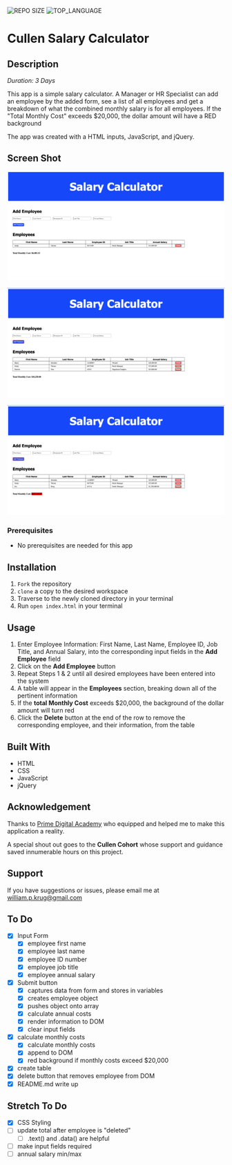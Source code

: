 ![REPO SIZE](https://img.shields.io/github/repo-size/William-Krug/Cullen-Salary-Calculator.svg?style=flat-square)
![TOP_LANGUAGE](https://img.shields.io/github/languages/top/William-Krug/Cullen-Salary-Calculator.svg?style=flat-square)

# Cullen Salary Calculator

## Description

_Duration: 3 Days_

This app is a simple salary calculator. A Manager or HR Specialist can add an employee by the added form, see a list of all employees and get a breakdown of what the combined monthly salary is for all employees. If the "Total Monthly Cost" exceeds $20,000, the dollar amount will have a RED background

The app was created with a HTML inputs, JavaScript, and jQuery.

## Screen Shot

![Start Screen](https://github.com/William-Krug/Cullen-Salary-Calculator/blob/master/starting-screen.png)

![Total Monthly Costs below $20,000](https://github.com/William-Krug/Cullen-Salary-Calculator/blob/master/monthly-costs-below-%2420%2C000.png)

![Total Monthly Costs above $20,000](https://github.com/William-Krug/Cullen-Salary-Calculator/blob/master/monthly-costs-above-%2420%2C000.png)

### Prerequisites

- No prerequisites are needed for this app

## Installation

1. `Fork` the repository
2. `clone` a copy to the desired workspace
3. Traverse to the newly cloned directory in your terminal
4. Run `open index.html` in your terminal

## Usage

1. Enter Employee Information: First Name, Last Name, Employee ID, Job Title, and Annual Salary, into the corresponding input fields in the **Add Employee** field
2. Click on the **Add Employee** button
3. Repeat Steps 1 & 2 until all desired employees have been entered into the system
4. A table will appear in the **Employees** section, breaking down all of the pertinent information
5. If the **total Monthly Cost** exceeds $20,000, the background of the dollar amount will turn red
6. Click the **Delete** button at the end of the row to remove the corresponding employee, and their information, from the table

## Built With

- HTML
- CSS
- JavaScript
- jQuery

## Acknowledgement

Thanks to [Prime Digital Academy](www.primeacademy.io) who equipped and helped me to make this application a reality.

A special shout out goes to the **Cullen Cohort** whose support and guidance saved innumerable hours on this project.

## Support

If you have suggestions or issues, please email me at [william.p.krug@gmail.com](william.p.krug@gmail.com)

## To Do

- [x] Input Form
  - [x] employee first name
  - [x] employee last name
  - [x] employee ID number
  - [x] employee job title
  - [x] employee annual salary
- [x] Submit button
  - [x] captures data from form and stores in variables
  - [x] creates employee object
  - [x] pushes object onto array
  - [x] calculate annual costs
  - [x] render information to DOM
  - [x] clear input fields
- [x] calculate monthly costs
  - [x] calculate monthly costs
  - [x] append to DOM
  - [x] red background if monthly costs exceed $20,000
- [x] create table
- [x] delete button that removes employee from DOM
- [x] README.md write up

## Stretch To Do

- [x] CSS Styling
- [ ] update total after employee is "deleted"
  - [ ] .text() and .data() are helpful
- [ ] make input fields required
- [ ] annual salary min/max
